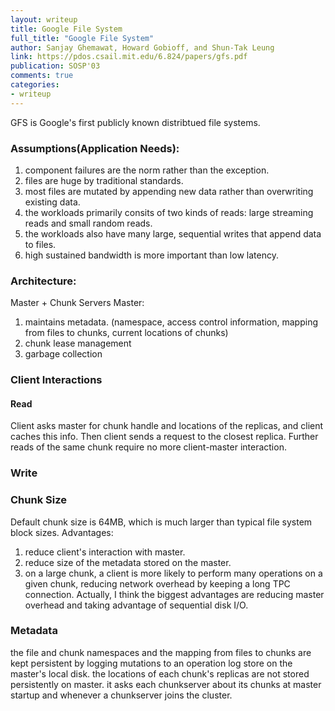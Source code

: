 ```yaml
---
layout: writeup
title: Google File System
full_title: "Google File System"
author: Sanjay Ghemawat, Howard Gobioff, and Shun-Tak Leung
link: https://pdos.csail.mit.edu/6.824/papers/gfs.pdf
publication: SOSP'03
comments: true
categories:
- writeup
---
```


GFS is Google's first publicly known distribtued file systems.

### Assumptions(Application Needs):
1. component failures are the norm rather than the exception.
2. files are huge by traditional standards.
3. most files are mutated by appending new data rather than overwriting existing data.
4. the workloads primarily consits of two kinds of reads: large streaming reads and small random reads.
5. the workloads also have many large, sequential writes that append data to files.
6. high sustained bandwidth is more important than low latency.

### Architecture:
Master + Chunk Servers
Master:
1. maintains metadata. (namespace, access control information, mapping from files to chunks, current locations of chunks)
2. chunk lease management
3. garbage collection

### Client Interactions
#### Read
Client asks master for chunk handle and locations of the replicas, and client caches this info. Then client sends a request to the closest replica. Further reads of the same chunk require no more client-master interaction.
### Write

### Chunk Size
Default chunk size is 64MB, which is much larger than typical file system block sizes.
Advantages:
1. reduce client's interaction with master.
2. reduce size of the metadata stored on the master.
3. on a large chunk, a client is more likely to perform many operations on a given chunk, reducing network overhead by keeping a long TPC connection.
Actually, I think the biggest advantages are reducing master overhead and taking advantage of sequential disk I/O.

### Metadata
the file and chunk namespaces and the mapping from files to chunks are kept persistent by logging mutations to an operation log store on the master's local disk.
the locations of each chunk's replicas are not stored persistently on master. it asks each chunkserver about its chunks at master startup and whenever a chunkserver joins the cluster.